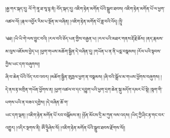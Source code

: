 ﻿  
།རྒྱ་གར་སྐད་དུ། ལོ་ཀེ་ནཱ་ཐ་སཱ་དྷ་ནཾ། བོད་སྐད་དུ། འཇིག་རྟེན་མགོན་པོའི་སྒྲུབ་ཐབས། འཇིག་རྟེན་མགོན་པོ་ལ་ཕྱག་འཚལ་ལོ། །རྣལ་འབྱོར་རིམ་པ་སྔོན་མ་བཞིན། །འཇིག་རྟེན་མགོན་པོ་ཟླ་བའི་འོད། །ཧྲཱི་  
  
༄༅། །ཡི་ཡི་གེ་ལས་བྱུང་བའི། །རལ་བའི་ཅོད་པན་གྱིས་བརྒྱན་པ། །རལ་པའི་མཐར་གནས་རྡོ་རྗེ་ཆོས། །ནད་རྣམས་མ་ལུས་འཇོམས་བྱེད་པ། །ཕྱག་གཡས་མཆོག་སྦྱིན་དེ་བཞིན་དུ། །གཡོན་པ་ན་ནི་པདྨ་བསྣམས། །རོལ་པའི་སྟབས་ཀྱིས་ཡང་དག་བཞུགས།།  
ཞི་བ་ཆེན་པོའི་འོད་རབ་འབར། །མཆོག་སྦྱིན་ཨུཏྤལ་ཕྱག་ན་བསྣམས། །ཞི་བའི་སྒྲོལ་མ་གཡས་ཕྱོགས་བཞུགས། །དེ་ནས་རྟ་མགྲིན་གཡོན་ཕྱོགས་ན། །ཕྱག་འཚལ་བ་དང་དབྱུག་པའི་ཕྱག་དྲག་ཆེན་སྐུ་མདོག་དམར་པོ་སྟེ། །སྟག་གི་པགས་པའི་ན་བཟའ་དགྱེས། །དེ་བཞིན་ཆོ་ག་  
ཡང་དག་ལྡན། །འཇིག་རྟེན་མགོན་པོ་རབ་བསྒོམས་ན། །ཉོན་མོངས་དྲི་མ་ཀུན་ལས་འདས། །ཡིད་ཀྱི་ཤིང་རྟ་གང་བར་འགྱུར། །འདིར་སྔགས་ནི། ཨོཾ་ཧྲཱིཞེས་སོ། །འཇིག་རྟེན་མགོན་པོའི་སྒྲུབ་ཐབས་རྫོགས་སོ།།  
  
  
